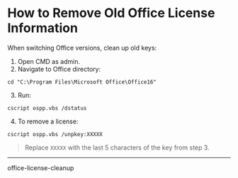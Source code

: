 # How to Remove Old Office License Information
When switching Office versions, clean up old keys:
1. Open CMD as admin.
2. Navigate to Office directory:
```
cd "C:\Program Files\Microsoft Office\Office16"
```
3. Run:
```
cscript ospp.vbs /dstatus
```
4. To remove a license:
```
cscript ospp.vbs /unpkey:XXXXX
```
> Replace `XXXXX` with the last 5 characters of the key from step 3.
---
office-license-cleanup